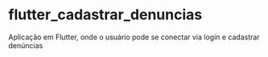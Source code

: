 # flutter_cadastrar_denuncias
 Aplicação em Flutter, onde o usuário pode se conectar via login e cadastrar denúncias
